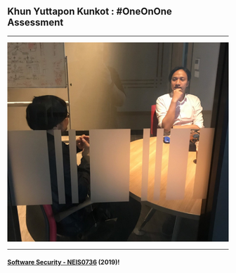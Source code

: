 ## Khun **Yuttapon Kunkot** : #OneOnOne Assessment 

---

![](YuttaponK.jpg "Yuttapon Kunkot")

---

#### **[Software Security - NEIS0736](../) (2019)**!